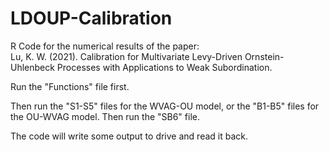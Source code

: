 # LDOUP-Calibration

R Code for the numerical results of the paper:  
Lu, K. W. (2021). Calibration for Multivariate Levy-Driven Ornstein-Uhlenbeck Processes with Applications to Weak Subordination.

Run the "Functions" file first.

Then run the "S1-S5" files for the WVAG-OU model, or the "B1-B5" files for the OU-WVAG model. Then run the "SB6" file.

The code will write some output to drive and read it back.